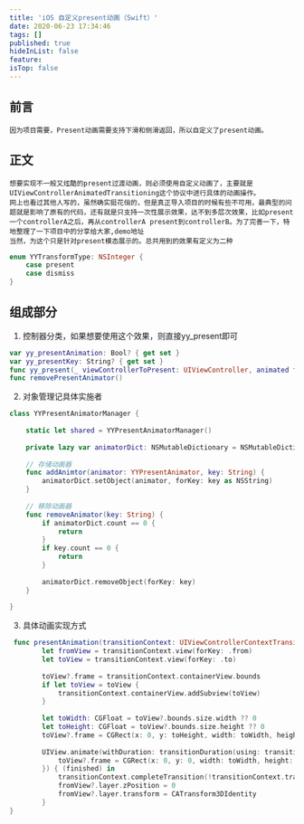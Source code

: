 ```yaml
---
title: 'iOS 自定义present动画（Swift）'
date: 2020-06-23 17:34:46
tags: []
published: true
hideInList: false
feature: 
isTop: false
---
```


## 前言

    因为项目需要，Present动画需要支持下滑和侧滑返回，所以自定义了present动画。

## 正文

    想要实现不一般又炫酷的present过渡动画，则必须使用自定义动画了，主要就是UIViewControllerAnimatedTransitioning这个协议中进行具体的动画操作。
    网上也看过其他人写的，虽然确实挺花俏的，但是真正导入项目的时候有些不可用，最典型的问题就是影响了原有的代码，还有就是只支持一次性展示效果，达不到多层次效果，比如present一个controllerA之后，再从controllerA present到controllerB。为了完善一下，特地整理了一下项目中的分享给大家,demo地址
    当然，为这个只是针对present模态展示的。总共用到的效果有定义为二种

``` swift 
enum YYTransformType: NSInteger {
    case present
    case dismiss
}
````

## 组成部分

1. 控制器分类，如果想要使用这个效果，则直接yy_present即可
``` swift
var yy_presentAnimation: Bool? { get set }
var yy_presentKey: String? { get set }
func yy_present(_ viewControllerToPresent: UIViewController, animated flag: Bool, completion: (() -> Void)?);
func removePresentAnimator()
```
2. 对象管理记具体实施者
``` swift
class YYPresentAnimatorManager {
    
    static let shared = YYPresentAnimatorManager()
    
    private lazy var animatorDict: NSMutableDictionary = NSMutableDictionary()
    
    // 存储动画器
    func addAnimtor(animator: YYPresentAnimator, key: String) {
        animatorDict.setObject(animator, forKey: key as NSString)
    }
    
    // 移除动画器
    func removeAnimator(key: String) {
        if animatorDict.count == 0 {
            return
        }
        if key.count == 0 {
            return
        }
        
        animatorDict.removeObject(forKey: key)
    }
    
}
```
3. 具体动画实现方式

``` swift
 func presentAnimation(transitionContext: UIViewControllerContextTransitioning) {
        let fromView = transitionContext.view(forKey: .from)
        let toView = transitionContext.view(forKey: .to)
        
        toView?.frame = transitionContext.containerView.bounds
        if let toView = toView {
            transitionContext.containerView.addSubview(toView)
        }
        
        let toWidth: CGFloat = toView?.bounds.size.width ?? 0
        let toHeight: CGFloat = toView?.bounds.size.height ?? 0
        toView?.frame = CGRect(x: 0, y: toHeight, width: toWidth, height: toHeight)
                
        UIView.animate(withDuration: transitionDuration(using: transitionContext), animations: {
            toView?.frame = CGRect(x: 0, y: 0, width: toWidth, height: toHeight)
        }) { (finished) in
            transitionContext.completeTransition(!transitionContext.transitionWasCancelled)
            fromView?.layer.zPosition = 0
            fromView?.layer.transform = CATransform3DIdentity
        }
}
```
